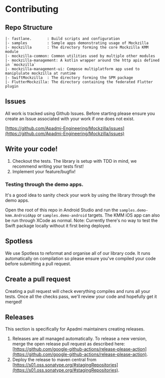 # Contributing

## Repo Structure

```
|- fastlane.       : Build scripts and configuration
|- samples         : Sample apps demonstrating usage of Mockzilla
|- mockzilla       : The directory forming the core Mockzilla KMM module
|- mockzilla-common: Common utilities used by multiple other modules
|- mockzilla-management: A kotlin wrapper around the http apis defined in `mockzilla`
|- mockzilla-management-ui: Compose multiplatform app used to maniplulate mockzilla at runtime
|- SwiftMockzilla  : The directory forming the SPM package
|- FlutterMockzilla: The directory containing the federated Flutter plugin

```

## Issues

All work is tracked using Github Issues. Before starting please ensure you create an Issue associated with your work if one does not exist.

[https://github.com/Apadmi-Engineering/Mockzilla/issues](https://github.com/Apadmi-Engineering/Mockzilla/issues)

## Write your code!

1. Checkout the tests. The library is setup with TDD in mind, we recommend writing your tests first!
2. Implement your feature/bugfix!

### Testing through the demo apps.

It's a good idea to sanity check your work by using the library through the demo apps.

Open the root of this repo in Android Studio and run the `samples.demo-kmm.AndroidApp` or `samples.demo-android` targets. The KMM iOS app can also be run through XCode as normal.
Note: Currently there's no way to test the Swift package locally without it first being deployed.

## Spotless

We use Spotless to reformat and organise all of our library code. It runs automatically on compilation so please ensure you've compiled your code before submitting a pull request.

## Create a pull request

Creating a pull request will check everything compiles and runs all your tests. Once all the checks pass, we'll review your code and hopefully get it merged!

## Releases

This section is specifically for Apadmi maintainers creating releases.

1. Releases are all managed automatically. To release a new version, merge the open release pull request as described here: [https://github.com/google-github-actions/release-please-action](https://github.com/google-github-actions/release-please-action).
2. Deploy the release to maven central from [https://s01.oss.sonatype.org/#stagingRepositories](https://s01.oss.sonatype.org/#stagingRepositories).


